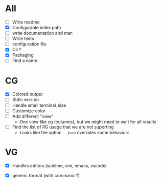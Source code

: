 # All
- [ ] Write readme
- [x] Configurable index path
- [ ] write documentation and man
- [ ] Write tests
- [ ] configuration file
- [x] Cli ?
- [x] Packaging
- [ ] Find a name

# CG
- [x] Colored output
- [ ] Stdin version
- [ ] Handle small terminal_size
- [ ] Customize color
- [ ] Add different "view"
    - One view like cg (culumns), but we might need to wait for all results
- [ ] Find the list of RG usage that we are not suporting
    - Looks like the option `--json` overrides some behaviors


# VG
- [x] Handles editors (sublime, vim, emacs, vscode)
- [x] generic format (with command ?)

